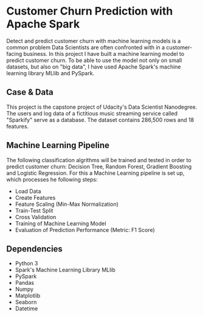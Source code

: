 # Customer Churn Prediction with Apache Spark
Detect and predict customer churn with machine learning models is a common problem Data Scientists are often confronted with in a customer-facing business. In this project I have built a machine learning model to predict customer churn. To be able to use the model not only on small datasets, but also on "big data", I have used Apache Spark's machine learning library MLlib and PySpark.

## Case & Data
This project is the capstone project of Udacity's Data Scientist Nanodegree. The users and log data of a fictitious music streaming service called "Sparkify" serve as a database. The dataset contains 286,500 rows and 18 features. 

## Machine Learning Pipeline
The following classification algrithms will be trained and tested in order to predict customer churn: Decision Tree, Random Forest, Gradient Boosting and Logistic Regression. For this a Machine Learning pipeline is set up, which processes he following steps:
- Load Data
- Create Features
- Feature Scaling (Min-Max Normalization)
- Train-Test Split
- Cross Validation
- Training of Machine Learning Model
- Evaluation of Prediction Performance (Metric: F1 Score)

## Dependencies
- Python 3
- Spark's Machine Learning Library MLlib
- PySpark
- Pandas
- Numpy
- Matplotlib
- Seaborn
- Datetime



